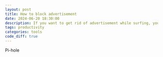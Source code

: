 ```yaml
---
layout: post
title: How to block advertisement
date: 2024-06-20 18:30:00
description: If you want to get rid of advertisement while surfing, you might want to read this.
tags: productivity
categories: tools
code_diff: true
---
```


Pi-hole